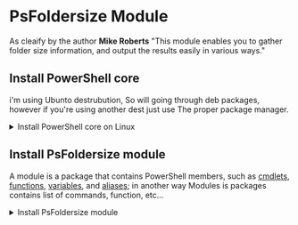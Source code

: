 # PsFoldersize Module


As cleaify by the author **Mike Roberts** "This module enables you to gather folder size information, and output the results easily in various ways."
## Install PowerShell core

i'm using Ubunto destrubution, So will going through deb packages, however if you're using another dest just use The proper package manager.

<details>
<summary>Install PowerShell core on Linux </summary>


 - Download the package "powershell_7.3.4-1.deb_amd64.deb"
   - https://github.com/PowerShell/PowerShell/releases/tag/v7.3.4
 - set execution permission and Install the package

	```bash
	chmod +x powershell_7.3.4-1.deb_amd64.deb 
	sudo dpkg -i powershell_7.3.4-1.deb_amd64.deb 
	```
 - Start and print out Powershell version

	```bash
	pwsh
	```
	```bash
	$PSVersionTable
	```

- The output should be like that:

	```bash
	Name                           Value
	----                           -----
	PSVersion                      7.3.4
	PSEdition                      Core
	GitCommitId                    7.3.4
	OS                             Linux 5.15.0-71-generic
	Platform                       Unix
	PSCompatibleVersions           {1.0}
	PSRemotingProtocolVersion      2.3
	SerializationVersion           1.1.0.1
	WSManStackVersion              3.0

	```



</details>


## Install PsFoldersize module

A module is a package that contains PowerShell members, such as [cmdlets](https://learn.microsoft.com/en-us/powershell/scripting/developer/cmdlet/cmdlet-overview?view=powershell-7.3), [functions](https://learn.microsoft.com/en-us/powershell/module/microsoft.powershell.core/about/about_functions?view=powershell-7.3), [variables](https://learn.microsoft.com/en-us/powershell/module/microsoft.powershell.core/about/about_variables?view=powershell-7.3), and [aliases](https://learn.microsoft.com/en-us/powershell/module/microsoft.powershell.core/about/about_aliases?view=powershell-7.3); in another way Modules is packages contains list of commands, function, etc...

<details>
<summary>Install PsFoldersize module</summary>

 - Print-out the existing modules

</details>